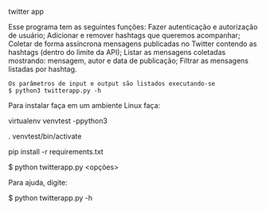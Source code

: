 twitter app

Esse programa tem as seguintes funções:
    Fazer autenticação e autorização de usuário;
    Adicionar e remover hashtags que queremos acompanhar;
    Coletar de forma assíncrona mensagens publicadas no Twitter contendo as
    hashtags (dentro do limite da API);
    Listar as mensagens coletadas mostrando: mensagem, autor e data de
    publicação;
    Filtrar as mensagens listadas por hashtag.
    
    Os parâmetros de input e output são listados executando-se
    $ python3 twitterapp.py -h

Para instalar faça em um ambiente Linux faça:

virtualenv venvtest -ppython3

. venvtest/bin/activate

pip install -r requirements.txt

$ python twitterapp.py <opções>

Para ajuda, digite:

$ python twitterapp.py -h
